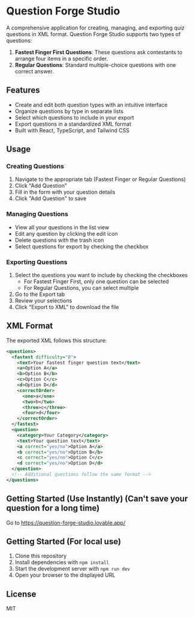 
# Question Forge Studio

A comprehensive application for creating, managing, and exporting quiz questions in XML format. Question Forge Studio supports two types of questions:

1. **Fastest Finger First Questions**: These questions ask contestants to arrange four items in a specific order.
2. **Regular Questions**: Standard multiple-choice questions with one correct answer.

## Features

- Create and edit both question types with an intuitive interface
- Organize questions by type in separate lists
- Select which questions to include in your export
- Export questions in a standardized XML format
- Built with React, TypeScript, and Tailwind CSS

## Usage

### Creating Questions

1. Navigate to the appropriate tab (Fastest Finger or Regular Questions)
2. Click "Add Question"
3. Fill in the form with your question details
4. Click "Add Question" to save

### Managing Questions

- View all your questions in the list view
- Edit any question by clicking the edit icon
- Delete questions with the trash icon
- Select questions for export by checking the checkbox

### Exporting Questions

1. Select the questions you want to include by checking the checkboxes
   - For Fastest Finger First, only one question can be selected
   - For Regular Questions, you can select multiple
2. Go to the Export tab
3. Review your selections
4. Click "Export to XML" to download the file

## XML Format

The exported XML follows this structure:

```xml
<questions>
  <fastest difficulty="0">
    <text>Your fastest finger question text</text>
    <a>Option A</a>
    <b>Option B</b>
    <c>Option C</c>
    <d>Option D</d>
    <correctOrder>
      <one>a</one>
      <two>b</two>
      <three>c</three>
      <four>d</four>
    </correctOrder>
  </fastest>
  <question>
    <category>Your Category</category>
    <text>Your question text</text>
    <a correct="yes/no">Option A</a>
    <b correct="yes/no">Option B</b>
    <c correct="yes/no">Option C</c>
    <d correct="yes/no">Option D</d>
  </question>
  <!-- Additional questions follow the same format -->
</questions>
```

## Getting Started (Use Instantly) (Can't save your question for a long time)

Go to https://question-forge-studio.lovable.app/

## Getting Started (For local use)

1. Clone this repository
2. Install dependencies with `npm install`
3. Start the development server with `npm run dev`
4. Open your browser to the displayed URL

## License

MIT

